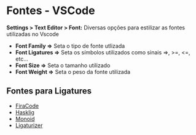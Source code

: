 # Fontes - VSCode

**Settings > Text Editor > Font:** Diversas opções para estilizar as fontes utilizadas no Vscode

- **Font Family =>** Seta o tipo de fonte utlizada
- **Font Ligatures =>** Seta os símbolos utilizados como sinais =>, >=, <=, etc...
- **Font Size =>** Seta o tamanho utilizado
- **Font Weight =>** Seta o peso da fonte utilizada

## Fontes para Ligatures

- [FiraCode](https://github.com/tonsky/FiraCode)
- [Hasklig](https://github.com/i-tu/Hasklig)
- [Monoid](https://larsenwork.com/monoid/)
- [Ligaturizer](https://github.com/ToxicFrog/Ligaturizer)
